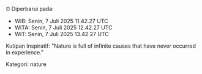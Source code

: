 ⏰ Diperbarui pada:
- WIB: Senin, 7 Juli 2025 11.42.27 UTC
- WITA: Senin, 7 Juli 2025 12.42.27 UTC
- WIT: Senin, 7 Juli 2025 13.42.27 UTC

Kutipan Inspiratif:
"Nature is full of infinite causes that have never occurred in experience."


Kategori: nature

